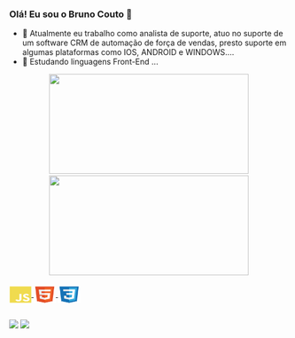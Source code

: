 ### Olá! Eu sou o Bruno Couto 👋

- 🔭 Atualmente eu trabalho como analista de suporte, atuo no suporte de um software CRM de automação de força de vendas,
presto suporte em algumas plataformas como IOS, ANDROID e WINDOWS....
- 🌱 Estudando linguagens Front-End ...
 <div align="center"/>
    <a href="https://github.com/Bcouto19">
    <img  height="180em" width="360em" src="https://github-readme-stats.vercel.app/api?username=Bcouto19&show_icons=true&theme=dark&include_all_commits=true&count_private=true"/>
    <img  height="180em" width="360em" src="https://github-readme-stats.vercel.app/api/top-langs/?username=Bcouto19&layout=compact&langs_count=7&theme=dark"/>
</div>
<div style="display: inline_block"><br>
  <img align="center" alt="Couto-Js" height="30" width="40" src="https://raw.githubusercontent.com/devicons/devicon/master/icons/javascript/javascript-plain.svg">
  <img align="center" alt="Couto-HTML" height="30" width="40" src="https://raw.githubusercontent.com/devicons/devicon/master/icons/html5/html5-original.svg">
  <img align="center" alt="Couto-CSS" height="30" width="40" src="https://raw.githubusercontent.com/devicons/devicon/master/icons/css3/css3-original.svg">
</div>


##

<div>
  <a href = "mailto:brunocouto0405@gmail.com.com"><img src="https://img.shields.io/badge/-Gmail-%23333?style=for-the-badge&logo=gmail&logoColor=white" target="_blank"></a>
  <a href="https://www.linkedin.com/in/bruno-couto-7521a4220/" target="_blank"><img src="https://img.shields.io/badge/-LinkedIn-%230077B5?style=for-the-badge&logo=linkedin&logoColor=white" target="_blank"></a> 
</div>
  
